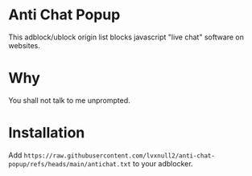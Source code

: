 # Anti Chat Popup

This adblock/ublock origin list blocks javascript "live chat" software on
websites.

# Why

You shall not talk to me unprompted.

# Installation
Add
`https://raw.githubusercontent.com/lvxnull2/anti-chat-popup/refs/heads/main/antichat.txt`
to your adblocker.
<!-- TODO: add installation instructions -->
